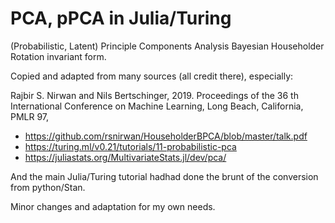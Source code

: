 # PCA, pPCA in Julia/Turing

(Probabilistic, Latent) Principle Components Analysis Bayesian Householder Rotation invariant form.

Copied and adapted from many sources (all credit there), especially:

Rajbir S. Nirwan and Nils Bertschinger, 2019. Proceedings of the 36 th International Conference on Machine Learning, Long Beach, California, PMLR 97, 

- https://github.com/rsnirwan/HouseholderBPCA/blob/master/talk.pdf
- https://turing.ml/v0.21/tutorials/11-probabilistic-pca
- https://juliastats.org/MultivariateStats.jl/dev/pca/

And the main Julia/Turing tutorial hadhad done the brunt of the conversion from python/Stan.

Minor changes and adaptation for my own needs.

